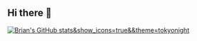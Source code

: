 ## Hi there 👋

<!--
**brian-223134/brian-223134** is a ✨ _special_ ✨ repository because its `README.md` (this file) appears on your GitHub profile.

Here are some ideas to get you started:

- 🔭 I’m currently working on ...
- 🌱 I’m currently learning ...
- 👯 I’m looking to collaborate on ...
- 🤔 I’m looking for help with ...
- 💬 Ask me about ...
- 📫 How to reach me: ...
- 😄 Pronouns: ...
- ⚡ Fun fact: ...
-->
[![Brian's GitHub stats](https://github-readme-stats.vercel.app/api?username=brian-223134)&show_icons=true&&theme=tokyonight](https://github.com/anuraghazra/github-readme-stats)
